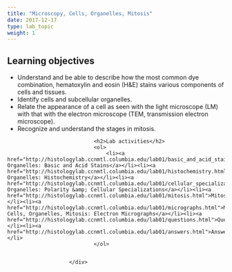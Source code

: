 ```yaml
---
title: "Microscopy, Cells, Organelles, Mitosis"
date: 2017-12-17
type: lab_topic
weight: 1
---
```

<div class="entrybody">
						<h2>Learning objectives</h2>


<ul>
<li>Understand and be able to describe how the most common dye combination, hematoxylin and eosin (H&amp;E) stains various components of cells and tissues.</li>
<li>Identify cells and subcellular organelles.</li>
<li>Relate the appearance of a cell as seen with the light microscope (LM) with that with the electron microscope (TEM, transmission electron microscope).</li>
<li>Recognize and understand the stages in mitosis.</li>
</ul>


						
						
							
								
								<h2>Lab activities</h2>
								<ol>
									<li><a href="http://histologylab.ccnmtl.columbia.edu/lab01/basic_and_acid_stains.html">Cells, Organelles: Basic and Acid Stains</a></li><li><a href="http://histologylab.ccnmtl.columbia.edu/lab01/histochemistry.html">Cells, Organelles: Histochemistry</a></li><li><a href="http://histologylab.ccnmtl.columbia.edu/lab01/cellular_specializations.html">Cells, Organelles: Polarity &amp; Cellular Specializations</a></li><li><a href="http://histologylab.ccnmtl.columbia.edu/lab01/mitosis.html">Mitosis</a></li><li><a href="http://histologylab.ccnmtl.columbia.edu/lab01/micrographs.html">Microscopy, Cells, Organelles, Mitosis: Electron Micrographs</a></li><li><a href="http://histologylab.ccnmtl.columbia.edu/lab01/questions.html">Questions</a></li><li><a href="http://histologylab.ccnmtl.columbia.edu/lab01/answers.html">Answers</a></li>
								</ol>
							
						
						</div>
